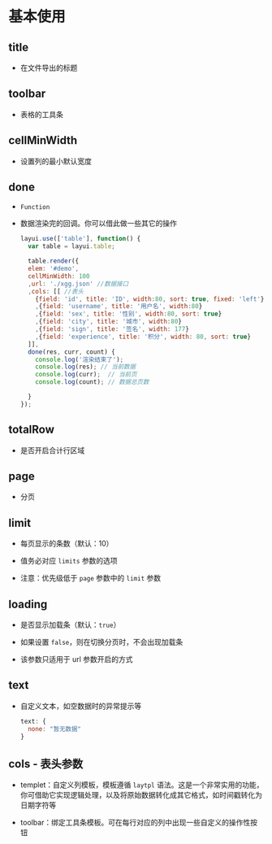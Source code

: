 # 基本使用

## title

+ 在文件导出的标题

## toolbar

+ 表格的工具条

## cellMinWidth

+ 设置列的最小默认宽度

## done

+ `Function`

+ 数据渲染完的回调。你可以借此做一些其它的操作

  ```js
  layui.use(['table'], function() {
    var table = layui.table;

    table.render({
    elem: '#demo',
    cellMinWidth: 100
    ,url: './xgg.json' //数据接口
    ,cols: [[ //表头
      {field: 'id', title: 'ID', width:80, sort: true, fixed: 'left'}
      ,{field: 'username', title: '用户名', width:80}
      ,{field: 'sex', title: '性别', width:80, sort: true}
      ,{field: 'city', title: '城市', width:80}
      ,{field: 'sign', title: '签名', width: 177}
      ,{field: 'experience', title: '积分', width: 80, sort: true}
    ]],
    done(res, curr, count) {
      console.log('渲染结束了');
      console.log(res); // 当前数据
      console.log(curr);  // 当前页
      console.log(count); // 数据总页数

    }
  });
  ```

## totalRow

+ 是否开启合计行区域

## page

+ 分页

## limit

+ 每页显示的条数（默认：10）

+ 值务必对应 `limits` 参数的选项

+ 注意：优先级低于 `page` 参数中的 `limit` 参数

## loading

+ 是否显示加载条（默认：`true`）

+ 如果设置 `false`，则在切换分页时，不会出现加载条

+ 该参数只适用于 url 参数开启的方式

## text

+ 自定义文本，如空数据时的异常提示等

  ```js
  text: {
    none: "暂无数据"
  }
  ```

## cols - 表头参数

+ templet：自定义列模板，模板遵循 `laytpl` 语法。这是一个非常实用的功能，你可借助它实现逻辑处理，以及将原始数据转化成其它格式，如时间戳转化为日期字符等

+ toolbar：绑定工具条模板。可在每行对应的列中出现一些自定义的操作性按钮
